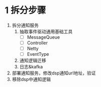 # 1 拆分步骤
1. 拆分通知服务
	1. 抽取事件驱动通用基础工具
		- [ ] MessageQueue
		- [ ] Controller
		- [ ] Netty
		- [ ] EventType
	2. 通知逻辑迁移
	3. 日志&kafka
2. 部署通知服务，修改dsp通知url地址，验证
3. 移除dsp中通知逻辑
